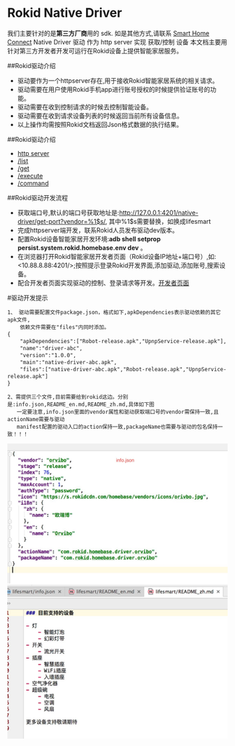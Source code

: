 # Rokid Native Driver

我们主要针对的是**第三方厂商**用的 sdk. 如是其他方式,请联系 [Smart Home Connect](mailto:smarthomeconnect@rokid.com)
Native Driver 驱动 作为 http server 实现 获取/控制 设备
本文档主要用针对第三方开发者开发可运行在Rokid设备上提供智能家居服务。


##Rokid驱动介绍
- 驱动要作为一个httpserver存在,用于接收Rokid智能家居系统的相关请求。
- 驱动需要在用户使用Rokid手机app进行账号授权的时候提供验证账号的功能。
- 驱动需要在收到控制请求的时候去控制智能设备。
- 驱动需要在收到请求设备列表的时候返回当前所有设备信息。
- 以上操作均需按照Rokid文档返回Json格式数据的执行结果。


##Rokid驱动介绍
- [http server]()
- [/list]()
- [/get]()
- [/execute]()
- [/command]()


##Rokid驱动开发流程

- 获取端口号,默认的端口号获取地址是:<http://127.0.0.1:4201/native-driver/get-port?vendor=%1$s/>,
  其中%1$s需要替换，如换成lifesmart
- 完成httpserver端开发，联系Rokid人员发布驱动dev版本。
- 配置Rokid设备智能家居开发环境:__adb shell setprop persist.system.rokid.homebase.env dev__ 。
- 在浏览器打开Rokid智能家居开发者页面（Rokid设备IP地址+端口号）,如:<10.88.8.88:4201/>;按照提示登录Rokid开发界面,添加驱动,添加账号,搜索设备。
- 配合开发者页面实现驱动的控制、登录请求等开发。[开发者页面](../develop/develop.md)

#驱动开发提示
```
1、 驱动需要配置文件package.json，格式如下,apkDependencies表示驱动依赖的其它apk文件,
    依赖文件需要在"files"内同时添加。
{
	"apkDependencies":["Robot-release.apk","UpnpService-release.apk"],
	"name":"driver-abc",
	"version":"1.0.0",
	"main":"native-driver-abc.apk",
	"files":["native-driver-abc.apk","Robot-release.apk","UpnpService-release.apk"]
}
```

```
2、需提供三个文件,目前需要给到rokid这边。分别是:info.json,README_en.md,README_zh.md,具体如下图
   一定要注意,info.json里面的vendor属性和驱动获取端口号的vendor需保持一致,且actionName需要与驱动
   manifest配置的驱动入口的action保持一致,packageName也需要与驱动的包名保持一致！！！
```
![](../images/info.jpeg)
![](../images/readme.jpeg)
